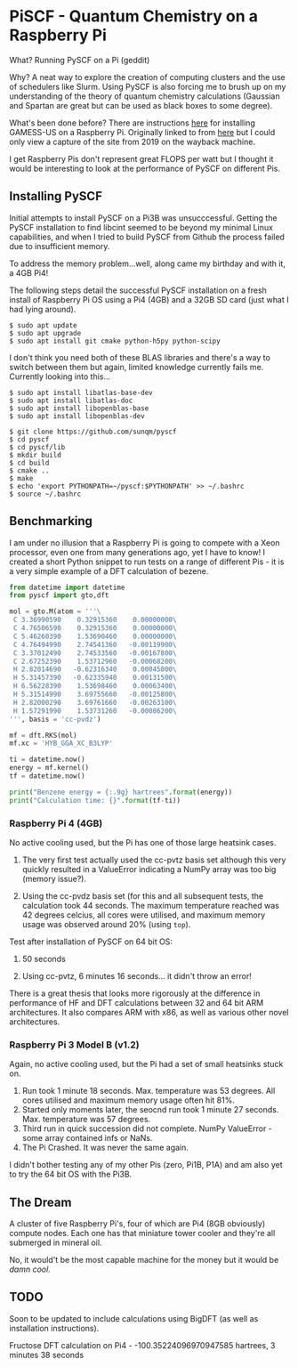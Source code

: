 # PiSCF - Quantum Chemistry on a Raspberry Pi

What? Running PySCF on a Pi (geddit)

Why? A neat way to explore the creation of computing clusters and the use of schedulers like 
Slurm. Using PySCF is also forcing me to brush up on my understanding of the theory of 
quantum chemistry calculations (Gaussian and Spartan are great but can be used as black boxes 
to some degree).

What's been done before? There are instructions 
[here](https://web.archive.org/web/20190728184815/http://www.chemsoft.ch/qc/raspigamess.html) 
for installing GAMESS-US on a Raspberry Pi. Originally linked to from 
[here](https://www.macinchem.org/blog/files/ed5fcf3b7ad842e1683e8b0c701ab854-1747.php) 
but I could only view a capture of the site from 2019 on the wayback machine. 

I get Raspberry Pis don't represent great FLOPS per watt but I thought it would be interesting 
to look at the performance of PySCF on different Pis.

## Installing PySCF

Initial attempts to install PySCF on a Pi3B was unsucccessful. Getting the PySCF installation 
to find libcint seemed to be beyond my minimal Linux capabilities, and when I tried to build 
PySCF from Github the process failed due to insufficient memory.

To address the memory problem...well, along came my birthday and with it, a 4GB Pi4!

The following steps detail the successful PySCF installation on a fresh install of Raspberry
Pi OS using a Pi4 (4GB) and a 32GB SD card (just what I had lying around).

```
$ sudo apt update
$ sudo apt upgrade
$ sudo apt install git cmake python-h5py python-scipy
```

I don't think you need both of these BLAS libraries and there's a way to switch between
them but again, limited knowledge currently fails me. Currently looking into this...

```
$ sudo apt install libatlas-base-dev
$ sudo apt install libatlas-doc
$ sudo apt install libopenblas-base
$ sudo apt install libopenblas-dev
```

```
$ git clone https://github.com/sunqm/pyscf
$ cd pyscf
$ cd pyscf/lib
$ mkdir build
$ cd build
$ cmake ..
$ make
$ echo 'export PYTHONPATH=~/pyscf:$PYTHONPATH' >> ~/.bashrc
$ source ~/.bashrc
```


## Benchmarking

I am under no illusion that a Raspberry Pi is going to compete with a Xeon processor, even
one from many generations ago, yet I have to know! I created a short Python snippet to run
tests on a range of different Pis - it is a very simple example of a DFT calculation of
bezene.

```python
from datetime import datetime
from pyscf import gto,dft

mol = gto.M(atom = '''\
 C 3.36990590    0.32915360    0.00000000\
 C 4.76506590    0.32915360    0.00000000\
 C 5.46260390    1.53690460    0.00000000\
 C 4.76494990    2.74541360   -0.00119900\
 C 3.37012490    2.74533560   -0.00167800\
 C 2.67252390    1.53712960   -0.00068200\
 H 2.82014690   -0.62316340    0.00045000\
 H 5.31457390   -0.62335940    0.00131500\
 H 6.56228390    1.53698460    0.00063400\
 H 5.31514990    3.69755660   -0.00125800\
 H 2.82000290    3.69761660   -0.00263100\
 H 1.57291990    1.53731260   -0.00086200\
''', basis = 'cc-pvdz')

mf = dft.RKS(mol)
mf.xc = 'HYB_GGA_XC_B3LYP'

ti = datetime.now()
energy = mf.kernel()
tf = datetime.now()

print("Benzene energy = {:.9g} hartrees".format(energy))
print("Calculation time: {}".format(tf-ti))
```


### Raspberry Pi 4 (4GB)

No active cooling used, but the Pi has one of those large heatsink cases.

1. The very first test actually used the cc-pvtz basis set although this very quickly 
resulted in a ValueError indicating a NumPy array was too big (memory issue?).

2. Using the cc-pvdz basis set (for this and all subsequent tests, the calculation took 
44 seconds. The maximum temperature reached was 42 degrees celcius, all cores were utilised, 
and maximum memory usage was observed around 20% (using `top`).

Test after installation of PySCF on 64 bit OS:

1. 50 seconds

2. Using cc-pvtz, 6 minutes 16 seconds... it didn't throw an error!

There is a great thesis that looks more rigorously at the difference in performance of HF 
and DFT calculations between 32 and 64 bit ARM architectures. It also compares ARM with x86, 
as well as various other novel architectures.


### Raspberry Pi 3 Model B (v1.2)

Again, no active cooling used, but the Pi had a set of small heatsinks stuck on.

1. Run took 1 minute 18 seconds. Max. temperature was 53 degrees. All cores utilised and
maximum memory usage often hit 81%.
2. Started only moments later, the seocnd run took 1 minute 27 seconds. Max. temperature
was 57 degrees.
3. Third run in quick succession did not complete. NumPy ValueError - some array contained
infs or NaNs.
4. The Pi Crashed. It was never the same again.

I didn't bother testing any of my other Pis (zero, Pi1B, P1A) and am also yet to try the 64 bit OS with the Pi3B.

## The Dream

A cluster of five Raspberry Pi's, four of which are Pi4 (8GB obviously) compute nodes.
Each one has that miniature tower cooler and they're all submerged in mineral oil.

No, it would't be the most capable machine for the money but it would be *damn cool*.


## TODO

Soon to be updated to include calculations using BigDFT (as well as installation instructions).

Fructose DFT calculation on Pi4 - -100.35224096970947585 hartrees, 3 minutes 38 seconds
